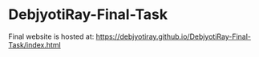 # DebjyotiRay-Final-Task

Final website is hosted at: https://debjyotiray.github.io/DebjyotiRay-Final-Task/index.html
